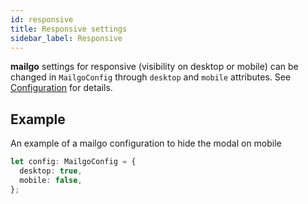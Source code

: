 ```yaml
---
id: responsive
title: Responsive settings
sidebar_label: Responsive
---
```


**mailgo** settings for responsive (visibility on desktop or mobile) can be changed in `MailgoConfig` through `desktop` and `mobile` attributes. See [Configuration](/docs/configuration) for details.

## Example

An example of a mailgo configuration to hide the modal on mobile

```ts
let config: MailgoConfig = {
  desktop: true,
  mobile: false,
};
```
